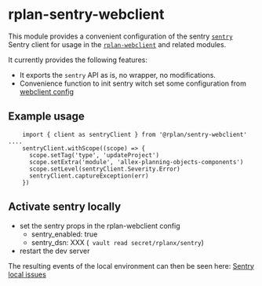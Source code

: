 # rplan-sentry-webclient

This module provides a convenient configuration of the sentry [`sentry`](https://github.com/getsentry/sentry-javascript)
Sentry client for usage in the [`rplan-webclient`](https://github.com/actano/rplan-webclient) and
related modules.

It currently provides the following features:
* It exports the `sentry` API as is, no wrapper, no modifications.
* Convenience function to init sentry witch set some configuration from [webclient config](https://github.com/actano/rplan-webclient/blob/cf3c904591d9041dd9a2253bbb29d144106bab12/.rplan-config.yml#L6-L8)

## Example usage
``` 
    import { client as sentryClient } from '@rplan/sentry-webclient'
....
    sentryClient.withScope((scope) => {
      scope.setTag('type', 'updateProject')
      scope.setExtra('module', 'allex-planning-objects-components')
      scope.setLevel(sentryClient.Severity.Error)
      sentryClient.captureException(err)
    })
```

## Activate sentry locally
- set the sentry props in the rplan-webclient config
    - sentry_enabled: true
    - sentry_dsn: XXX
    (` vault read secret/rplanx/sentry`)
- restart the dev server

The resulting events of the local environment can then be seen here: 
[Sentry local issues](https://sentry.io/organizations/actano-gmbh/issues/?environment=local&project=1552629)
